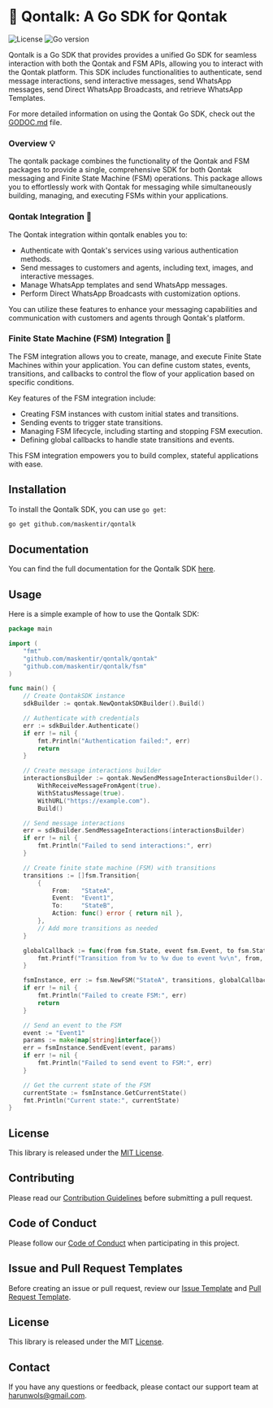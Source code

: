 # :unicorn: Qontalk: A Go SDK for Qontak

![License](https://img.shields.io/badge/license-MIT-blue.svg)
![Go version](https://img.shields.io/badge/go-1.16%2B-blue.svg)

Qontalk is a Go SDK that provides provides a unified Go SDK for seamless interaction with both the Qontak and FSM APIs, allowing you to interact with the Qontak platform. This SDK includes functionalities to authenticate, send message interactions, send interactive messages, send WhatsApp messages, send Direct WhatsApp Broadcasts, and retrieve WhatsApp Templates.

For more detailed information on using the Qontak Go SDK, check out the [GODOC.md](GODOC.md) file.

### Overview :bulb:

The qontalk package combines the functionality of the Qontak and FSM packages to provide a single, comprehensive SDK for both Qontak messaging and Finite State Machine \(FSM\) operations. This package allows you to effortlessly work with Qontak for messaging while simultaneously building, managing, and executing FSMs within your applications.

### Qontak Integration :cactus:

The Qontak integration within qontalk enables you to:

- Authenticate with Qontak's services using various authentication methods.
- Send messages to customers and agents, including text, images, and interactive messages.
- Manage WhatsApp templates and send WhatsApp messages.
- Perform Direct WhatsApp Broadcasts with customization options.

You can utilize these features to enhance your messaging capabilities and communication with customers and agents through Qontak's platform.

### Finite State Machine \(FSM\) Integration :rocket:

The FSM integration allows you to create, manage, and execute Finite State Machines within your application. You can define custom states, events, transitions, and callbacks to control the flow of your application based on specific conditions.

Key features of the FSM integration include:

- Creating FSM instances with custom initial states and transitions.
- Sending events to trigger state transitions.
- Managing FSM lifecycle, including starting and stopping FSM execution.
- Defining global callbacks to handle state transitions and events.

This FSM integration empowers you to build complex, stateful applications with ease.

## Installation

To install the Qontalk SDK, you can use `go get`:

```sh
go get github.com/maskentir/qontalk
```

## Documentation

You can find the full documentation for the Qontalk SDK [here](https://pkg.go.dev/github.com/maskentir/qontalk).

## Usage

Here is a simple example of how to use the Qontalk SDK:

```go
package main

import (
    "fmt"
    "github.com/maskentir/qontalk/qontak"
    "github.com/maskentir/qontalk/fsm"
)

func main() {
    // Create QontakSDK instance
    sdkBuilder := qontak.NewQontakSDKBuilder().Build()

    // Authenticate with credentials
    err := sdkBuilder.Authenticate()
    if err != nil {
        fmt.Println("Authentication failed:", err)
        return
    }

    // Create message interactions builder
    interactionsBuilder := qontak.NewSendMessageInteractionsBuilder().
        WithReceiveMessageFromAgent(true).
        WithStatusMessage(true).
        WithURL("https://example.com").
        Build()

    // Send message interactions
    err = sdkBuilder.SendMessageInteractions(interactionsBuilder)
    if err != nil {
        fmt.Println("Failed to send interactions:", err)
    }

    // Create finite state machine (FSM) with transitions
    transitions := []fsm.Transition{
        {
            From:   "StateA",
            Event:  "Event1",
            To:     "StateB",
            Action: func() error { return nil },
        },
        // Add more transitions as needed
    }

    globalCallback := func(from fsm.State, event fsm.Event, to fsm.State, params map[string]interface{}) {
        fmt.Printf("Transition from %v to %v due to event %v\n", from, to, event)
    }

    fsmInstance, err := fsm.NewFSM("StateA", transitions, globalCallback)
    if err != nil {
        fmt.Println("Failed to create FSM:", err)
        return
    }

    // Send an event to the FSM
    event := "Event1"
    params := make(map[string]interface{})
    err = fsmInstance.SendEvent(event, params)
    if err != nil {
        fmt.Println("Failed to send event to FSM:", err)
    }

    // Get the current state of the FSM
    currentState := fsmInstance.GetCurrentState()
    fmt.Println("Current state:", currentState)
}
```

## License

This library is released under the [MIT License](LICENSE).

## Contributing

Please read our [Contribution Guidelines](CONTRIBUTE.md) before submitting a pull request.

## Code of Conduct

Please follow our [Code of Conduct](CODE_OF_CONDUCT.md) when participating in this project.

## Issue and Pull Request Templates

Before creating an issue or pull request, review our [Issue Template](ISSUE_TEMPLATE.md) and [Pull Request Template](PULL_REQUEST_TEMPLATE.md).

## License

This library is released under the MIT [License](LICENSE).

## Contact

If you have any questions or feedback, please contact our support team at harunwols@gmail.com.
